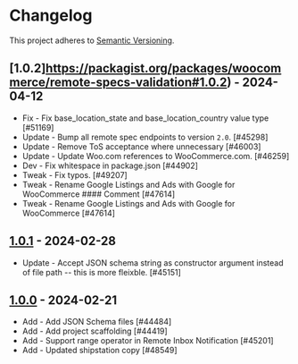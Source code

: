 # Changelog 

This project adheres to [Semantic Versioning](https://semver.org/spec/v2.0.0.html).

## [1.0.2]https://packagist.org/packages/woocommerce/remote-specs-validation#1.0.2) - 2024-04-12 

* Fix - Fix base_location_state and base_location_country value type [#51169]
* Update - Bump all remote spec endpoints to version `2.0`. [#45298]
* Update - Remove ToS acceptance where unnecessary [#46003]
* Update - Update Woo.com references to WooCommerce.com. [#46259]
* Dev - Fix whitespace in package.json [#44902]
* Tweak - Fix typos. [#49207]
* Tweak - Rename Google Listings and Ads with Google for WooCommerce #### Comment <!-- If the changes in this pull request don't warrant a changelog entry, you can alternatively supply a comment here. Note that comments are only accepted with a significance of "Patch" --> [#47614]
* Tweak - Rename Google Listings and Ads with Google for WooCommerce [#47614]


## [1.0.1](https://packagist.org/packages/woocommerce/remote-specs-validation#1.0.1) - 2024-02-28 

* Update - Accept JSON schema string as constructor argument instead of file path -- this is more fleixble. [#45151]

## [1.0.0](https://packagist.org/packages/woocommerce/remote-specs-validation#1.0.0) - 2024-02-21 

* Add - Add JSON Schema files [#44484]
* Add - Add project scaffolding [#44419]
* Add - Support range operator in Remote Inbox Notification [#45201]
* Add - Updated shipstation copy [#48549]
